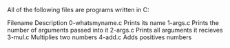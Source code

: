 All of the following files are programs written in C:

Filename	Description
0-whatsmyname.c	Prints its name
1-args.c	Prints the number of arguments passed into it
2-args.c	Prints all arguments it recieves
3-mul.c	Multiplies two numbers
4-add.c	Adds positives numbers
